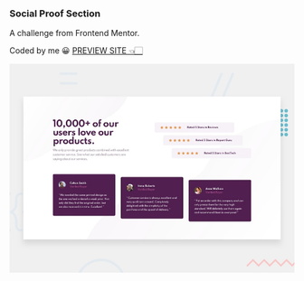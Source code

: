 ### Social Proof Section

A challenge from Frontend Mentor.

Coded by me 😀 [PREVIEW SITE 👈🏻](https://cyanlvsn.github.io/frontendmentor-social-proof-section/)

![Preview](images/desktop-preview.jpg)

